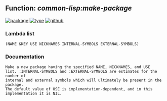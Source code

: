 ## Function: ***common-lisp:make-package***
[![package](https://img.shields.io/badge/Package-COMMON--LISP-5f9ea0.svg?style=social&colorA=999999)](../) [![type](https://img.shields.io/badge/Type-Function-5f9ea0.svg?style=social&colorA=999999)](../#function) [![github](https://img.shields.io/badge/GitHub-View_the_source-5f9ea0.svg?style=social&colorA=999999&logo=github)](https://github.com/sbcl/sbcl/blob/master/src/code/target-package.lisp/) 
### Lambda list
```
(NAME &KEY USE NICKNAMES INTERNAL-SYMBOLS EXTERNAL-SYMBOLS)
```
### Documentation
```
Make a new package having the specified NAME, NICKNAMES, and USE
list. :INTERNAL-SYMBOLS and :EXTERNAL-SYMBOLS are estimates for the number of
internal and external symbols which will ultimately be present in the package.
The default value of USE is implementation-dependent, and in this
implementation it is NIL.
```
